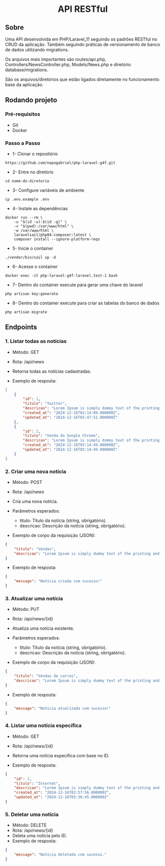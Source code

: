<h1 align="center">
API RESTful
</h1>

## Sobre

Uma API desenvolvida em PHP/Laravel_11 seguindo os padrões RESTful no CRUD da aplicação. Também seguindo práticas de versionamento de banco de dados utilizando migrations.

Os arquivos mais importantes são routes/api.php, Controllers/NewsController.php, Models/News.php e diretório database/migrations.

São os arquivos/diretórios que estão ligados diretamente no funcionamento base da aplicação.

## Rodando projeto
### Pré-requisitos
- Git
- Docker

### Passo a Passo
- 1- Clonar o repositório
```URL
https://github.com/nepogabriel/php-laravel-g4f.git
```

- 2- Entre no diretório 
```
cd nome-do-diretorio
```

- 3- Configure variáveis de ambiente
```
cp .env.example .env
```

- 4- Instale as dependências
```CMD
docker run --rm \
    -u "$(id -u):$(id -g)" \
    -v "$(pwd):/var/www/html" \
    -w /var/www/html \
    laravelsail/php84-composer:latest \
    composer install --ignore-platform-reqs
```

- 5- Inicie o container
```
./vendor/bin/sail up -d
```

- 6- Acesse o container
```
docker exec -it php-laravel-g4f-laravel.test-1 bash
```

- 7- Dentro do container execute para gerar uma chave do laravel
```
php artisan key:generate
```

- 8- Dentro do container execute para criar as tabelas do banco de dados
```
php artisan migrate
```

## Endpoints
### 1. Listar todas as notícias
- Método: GET
- Rota: /api/news
- Retorna todas as notícias cadastradas.

- Exemplo de resposta:

```JSON
[
    {
        "id": 1,
        "titulo": "Twitter",
        "descricao": "Lorem Ipsum is simply dummy text of the printing and typesetting industry. Lorem Ipsum has been the industry's standard dummy text ever since the 1500s, when an unknown printer took a galley of type and scrambled it to make a type specimen book",
        "created_at": "2024-12-16T03:14:09.000000Z",
        "updated_at": "2024-12-16T03:47:51.000000Z"
    },
    {
        "id": 2,
        "titulo": "Venda do Google Chrome",
        "descricao": "Lorem Ipsum is simply dummy text of the printing and typesetting industry. Lorem Ipsum has been the industry's standard dummy text ever since the 1500s, when an unknown printer took a galley of type and scrambled it to make a type specimen book",
        "created_at": "2024-12-16T03:14:49.000000Z",
        "updated_at": "2024-12-16T03:14:49.000000Z"
    }
]
```

### 2. Criar uma nova notícia
- Método: POST
- Rota: /api/news
- Cria uma nova notícia.
- Parâmetros esperados:
    - titulo: Título da notícia (string, obrigatório).
    - descricao: Descrição da notícia (string, obrigatório).

- Exemplo de corpo da requisição (JSON):

```JSON
{
    "titulo": "Vendas",
    "descricao": "Lorem Ipsum is simply dummy text of the printing and typesetting industry."
}
```

- Exemplo de resposta:

```JSON
{
    "message": "Notícia criada com sucesso!"
}
```

### 3. Atualizar uma notícia
- Método: PUT
- Rota: /api/news/{id}
- Atualiza uma notícia existente.
- Parâmetros esperados:
    - titulo: Título da notícia (string, obrigatório).
    - descricao: Descrição da notícia (string, obrigatório).


- Exemplo de corpo da requisição (JSON):

```JSON
{
    "titulo": "Vendas de carros",
    "descricao": "Lorem Ipsum is simply dummy text of the printing and typesetting industry."
}
```

- Exemplo de resposta:

```JSON
{
    "message": "Notícia atualizada com sucesso!"
}
```

### 4. Listar uma notícia específica
- Método: GET
- Rota: /api/news/{id}
- Retorna uma notícia específica com base no ID.

- Exemplo de resposta:

```JSON
{
    "id": 2,
    "titulo": "Internet",
    "descricao": "Lorem Ipsum is simply dummy text of the printing and typesetting industry.",
    "created_at": "2024-12-16T02:57:56.000000Z",
    "updated_at": "2024-12-16T03:36:45.000000Z"
}
```

### 5. Deletar uma notícia
- Método: DELETE
- Rota: /api/news/{id}
- Deleta uma notícia pelo ID.
- Exemplo de resposta:

```JSON
{
    "message": "Notícia deletada com sucesso."
}
```